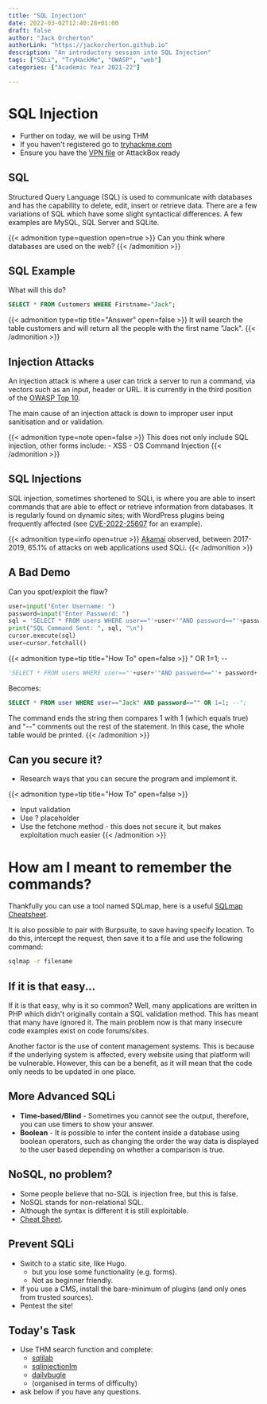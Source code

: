 ```yaml
---
title: "SQL Injection"
date: 2022-03-02T12:40:28+01:00
draft: false
author: "Jack Orcherton"
authorLink: "https://jackorcherton.github.io"
description: "An introductory session into SQL Injection"
tags: ["SQLi", "TryHackMe", "OWASP", "web"]
categories: ["Academic Year 2021-22"]

---
```


# SQL Injection
- Further on today, we will be using THM
- If you haven't registered go to [tryhackme.com](https://tryhackme.com)
- Ensure you have the [VPN file](https://tryhackme.com/access) or AttackBox ready

## SQL
Structured Query Language (SQL) is used to communicate with databases and has the capability to delete, edit, insert or retrieve data. There are a few variations of SQL which have some slight syntactical differences. A few examples are MySQL, SQL Server and SQLite.

{{< admonition type=question open=true >}}
Can you think where databases are used on the web?
{{< /admonition >}}

## SQL Example
What will this do?

```sql
SELECT * FROM Customers WHERE Firstname="Jack";
```

{{< admonition type=tip title="Answer" open=false >}}
It will search the table customers and will return all the people with the first name "Jack".
{{< /admonition >}}

## Injection Attacks
An injection attack is where a user can trick a server to run a command, via vectors such as an input, header or URL. It is currently in the third position of the [OWASP Top 10](https://owasp.org/Top10/).

The main cause of an injection attack is down to improper user input sanitisation and or validation.

{{< admonition type=note open=false >}}
This does not only include SQL injection, other forms include:
    - XSS
    - OS Command Injection
{{< /admonition >}}

## SQL Injections
SQL injection, sometimes shortened to SQLi, is where you are able to insert commands that are able to effect or retrieve information from databases. It is regularly found on dynamic sites; with WordPress plugins being frequently affected (see [CVE-2022-25607](https://cve.mitre.org/cgi-bin/cvename.cgi?name=CVE-2022-25607) for an example).

{{< admonition type=info open=true >}}
[Akamai](https://www.darkreading.com/attacks-breaches/sql-injection-attacks-represent-two-third-of-all-web-app-attacks) observed, between 2017-2019, 65.1% of attacks on web applications used SQLi.
{{< /admonition >}}

## A Bad Demo
Can you spot/exploit the flaw?

```py
user=input("Enter Username: ")
password=input("Enter Password: ")
sql = 'SELECT * FROM users WHERE user=="'+user+'"AND password=="'+password+'";'
print("SQL Command Sent: ", sql, "\n")
cursor.execute(sql)
user=cursor.fetchall()
```

{{< admonition type=tip title="How To" open=false >}}
" OR 1=1; --
```py
'SELECT * FROM users WHERE user=="'+user+'"AND password=="'+ password+'";'
```
Becomes:
```sql
SELECT * FROM user WHERE user=="Jack" AND password=="" OR 1=1; --";
```

The command ends the string then compares 1 with 1 (which equals true) and "--" comments out the rest of the statement. In this case, the whole table would be printed.
{{< /admonition >}}

## Can you secure it?
- Research ways that you can secure the program and implement it.

{{< admonition type=tip title="How To" open=false >}}
- Input validation
- Use ? placeholder
- Use the fetchone method - this does not secure it, but makes exploitation much easier
{{< /admonition >}}

# How am I meant to remember the commands?
Thankfully you can use a tool named SQLmap, here is a useful [SQLmap Cheatsheet](https://thedarksource.com/sqlmap-cheat-sheet/).

It is also possible to pair with Burpsuite, to save having specify location. To do this, intercept the request, then save it to a file and use the following command:

```sh
sqlmap -r filename
```

## If it is that easy...
If it is that easy, why is it so common? Well, many applications are written in PHP which didn't originally contain a SQL validation method. This has meant that many have ignored it. The main problem now is that many insecure code examples exist on code forums/sites.

Another factor is the use of content management systems. This is because if the underlying system is affected, every website using that platform will be vulnerable. However, this can be a benefit, as it will mean that the code only needs to be updated in one place.

## More Advanced SQLi
- **Time-based/Blind** - Sometimes you cannot see the output, therefore, you can use timers to show your answer.
- **Boolean** - It is possible to infer the content inside a database using boolean operators, such as changing the order the way data is displayed to the user based depending on whether a comparison is true.

## NoSQL, no problem?
- Some people believe that no-SQL is injection free, but this is false.
- NoSQL stands for non-relational SQL.
- Although the syntax is different it is still exploitable.
- [Cheat Sheet](https://book.hacktricks.xyz/pentesting-web/nosql-injection).

## Prevent SQLi
- Switch to a static site, like Hugo.
    - but you lose some functionality (e.g. forms).
    - Not as beginner friendly.
- If you use a CMS, install the bare-minimum of plugins (and only ones from trusted sources).
- Pentest the site!

## Today's Task
- Use THM search function and complete:
    - [sqlilab](https://tryhackme.com/room/sqlilab)
    - [sqlinjectionlm](https://tryhackme.com/room/sqlinjectionlm)
    - [dailybugle](https://tryhackme.com/room/dailybugle)
    - (organised in terms of difficulty)
- ask below if you have any questions.
